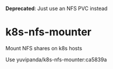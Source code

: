 **Deprecated**: Just use an NFS PVC instead

# k8s-nfs-mounter
Mount NFS shares on k8s hosts

Use yuvipanda/k8s-nfs-mounter:ca5839a
